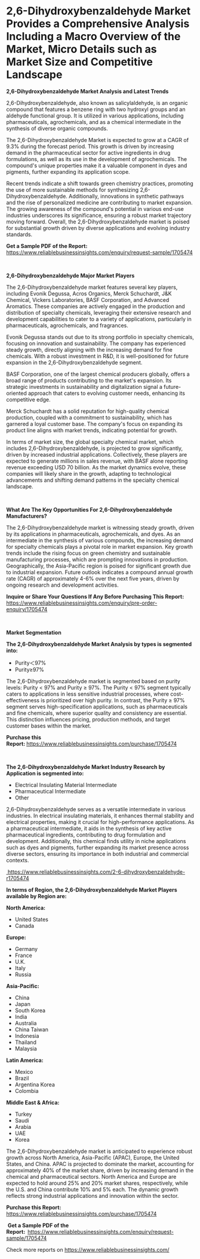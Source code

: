 <p><h1>2,6-Dihydroxybenzaldehyde Market Provides a Comprehensive Analysis Including a Macro Overview of the Market, Micro Details such as Market Size and Competitive Landscape</h1></p><p><strong>2,6-Dihydroxybenzaldehyde Market Analysis and Latest Trends</strong></p>
<p><p>2,6-Dihydroxybenzaldehyde, also known as salicylaldehyde, is an organic compound that features a benzene ring with two hydroxyl groups and an aldehyde functional group. It is utilized in various applications, including pharmaceuticals, agrochemicals, and as a chemical intermediate in the synthesis of diverse organic compounds.</p><p>The 2,6-Dihydroxybenzaldehyde Market is expected to grow at a CAGR of 9.3% during the forecast period. This growth is driven by increasing demand in the pharmaceutical sector for active ingredients in drug formulations, as well as its use in the development of agrochemicals. The compound's unique properties make it a valuable component in dyes and pigments, further expanding its application scope.</p><p>Recent trends indicate a shift towards green chemistry practices, promoting the use of more sustainable methods for synthesizing 2,6-Dihydroxybenzaldehyde. Additionally, innovations in synthetic pathways and the rise of personalized medicine are contributing to market expansion. The growing awareness of the compound's potential in various end-use industries underscores its significance, ensuring a robust market trajectory moving forward. Overall, the 2,6-Dihydroxybenzaldehyde market is poised for substantial growth driven by diverse applications and evolving industry standards.</p></p>
<p><strong>Get a Sample PDF of the Report:&nbsp;</strong> <a href="https://www.reliablebusinessinsights.com/enquiry/request-sample/1705474?utm_campaign=96&utm_medium=2&utm_source=Github&utm_content=ia&utm_term=09012025&utm_id=26-dihydroxybenzaldehyde">https://www.reliablebusinessinsights.com/enquiry/request-sample/1705474</a></p>
<p>&nbsp;</p>
<p><strong>2,6-Dihydroxybenzaldehyde Major Market Players</strong></p>
<p><p>The 2,6-Dihydroxybenzaldehyde market features several key players, including Evonik Degussa, Acros Organics, Merck Schuchardt, J&K Chemical, Vickers Laboratories, BASF Corporation, and Advanced Aromatics. These companies are actively engaged in the production and distribution of specialty chemicals, leveraging their extensive research and development capabilities to cater to a variety of applications, particularly in pharmaceuticals, agrochemicals, and fragrances.</p><p>Evonik Degussa stands out due to its strong portfolio in specialty chemicals, focusing on innovation and sustainability. The company has experienced steady growth, directly aligning with the increasing demand for fine chemicals. With a robust investment in R&D, it is well-positioned for future expansion in the 2,6-Dihydroxybenzaldehyde segment.</p><p>BASF Corporation, one of the largest chemical producers globally, offers a broad range of products contributing to the market's expansion. Its strategic investments in sustainability and digitalization signal a future-oriented approach that caters to evolving customer needs, enhancing its competitive edge.</p><p>Merck Schuchardt has a solid reputation for high-quality chemical production, coupled with a commitment to sustainability, which has garnered a loyal customer base. The company's focus on expanding its product line aligns with market trends, indicating potential for growth.</p><p>In terms of market size, the global specialty chemical market, which includes 2,6-Dihydroxybenzaldehyde, is projected to grow significantly, driven by increased industrial applications. Collectively, these players are expected to generate millions in sales revenue, with BASF alone reporting revenue exceeding USD 70 billion. As the market dynamics evolve, these companies will likely share in the growth, adapting to technological advancements and shifting demand patterns in the specialty chemical landscape.</p></p>
<p>&nbsp;</p>
<p><strong>What Are The Key Opportunities For 2,6-Dihydroxybenzaldehyde Manufacturers?</strong></p>
<p><p>The 2,6-Dihydroxybenzaldehyde market is witnessing steady growth, driven by its applications in pharmaceuticals, agrochemicals, and dyes. As an intermediate in the synthesis of various compounds, the increasing demand for specialty chemicals plays a pivotal role in market expansion. Key growth trends include the rising focus on green chemistry and sustainable manufacturing processes, which are prompting innovations in production. Geographically, the Asia-Pacific region is poised for significant growth due to industrial expansion. Future outlook indicates a compound annual growth rate (CAGR) of approximately 4-6% over the next five years, driven by ongoing research and development activities.</p></p>
<p><strong>Inquire or Share Your Questions If Any Before Purchasing This Report:</strong> <a href="https://www.reliablebusinessinsights.com/enquiry/pre-order-enquiry/1705474?utm_campaign=96&utm_medium=2&utm_source=Github&utm_content=ia&utm_term=09012025&utm_id=26-dihydroxybenzaldehyde">https://www.reliablebusinessinsights.com/enquiry/pre-order-enquiry/1705474</a></p>
<p>&nbsp;</p>
<p><strong>Market Segmentation</strong></p>
<p><strong>The 2,6-Dihydroxybenzaldehyde Market Analysis by types is segmented into:</strong></p>
<p><ul><li>Purity＜97%</li><li>Purity≥97%</li></ul></p>
<p><p>The 2,6-Dihydroxybenzaldehyde market is segmented based on purity levels: Purity < 97% and Purity ≥ 97%. The Purity < 97% segment typically caters to applications in less sensitive industrial processes, where cost-effectiveness is prioritized over high purity. In contrast, the Purity ≥ 97% segment serves high-specification applications, such as pharmaceuticals and fine chemicals, where superior quality and consistency are essential. This distinction influences pricing, production methods, and target customer bases within the market.</p></p>
<p><strong>Purchase this Report:&nbsp;</strong><a href="https://www.reliablebusinessinsights.com/purchase/1705474?utm_campaign=96&utm_medium=2&utm_source=Github&utm_content=ia&utm_term=09012025&utm_id=26-dihydroxybenzaldehyde">https://www.reliablebusinessinsights.com/purchase/1705474</a></p>
<p>&nbsp;</p>
<p><strong>The 2,6-Dihydroxybenzaldehyde Market Industry Research by Application is segmented into:</strong></p>
<p><ul><li>Electrical Insulating Material Intermediate</li><li>Pharmaceutical Intermediate</li><li>Other</li></ul></p>
<p><p>2,6-Dihydroxybenzaldehyde serves as a versatile intermediate in various industries. In electrical insulating materials, it enhances thermal stability and electrical properties, making it crucial for high-performance applications. As a pharmaceutical intermediate, it aids in the synthesis of key active pharmaceutical ingredients, contributing to drug formulation and development. Additionally, this chemical finds utility in niche applications such as dyes and pigments, further expanding its market presence across diverse sectors, ensuring its importance in both industrial and commercial contexts.</p></p>
<p><a href="https://www.reliablebusinessinsights.com/2-6-dihydroxybenzaldehyde-r1705474?utm_campaign=96&utm_medium=2&utm_source=Github&utm_content=ia&utm_term=09012025&utm_id=26-dihydroxybenzaldehyde">&nbsp;https://www.reliablebusinessinsights.com/2-6-dihydroxybenzaldehyde-r1705474</a></p>
<p><strong>In terms of Region, the 2,6-Dihydroxybenzaldehyde Market Players available by Region are:</strong></p>
<p>
    <p> <strong> North America: </strong>
        <ul>
            <li>United States</li>
            <li>Canada</li>
        </ul>
        </p> 
    <p> <strong> Europe: </strong>
        <ul>
            <li>Germany</li>
            <li>France</li>
            <li>U.K.</li>
            <li>Italy</li>
            <li>Russia</li>
        </ul>
        </p> 
    <p> <strong> Asia-Pacific: </strong>
        <ul>
            <li>China</li>
            <li>Japan</li>
            <li>South Korea</li>
            <li>India</li>
            <li>Australia</li>
            <li>China Taiwan</li>
            <li>Indonesia</li>
            <li>Thailand</li>
            <li>Malaysia</li>
        </ul>
        </p> 
    <p> <strong> Latin America: </strong>
        <ul>
            <li>Mexico</li>
            <li>Brazil</li>
            <li>Argentina Korea</li>
            <li>Colombia</li>
        </ul>
        </p> 
    <p> <strong> Middle East & Africa: </strong>
        <ul>
            <li>Turkey</li>
            <li>Saudi</li>
            <li>Arabia</li>
            <li>UAE</li>
            <li>Korea</li>
        </ul>
    </p>
    </p>
<p><p>The 2,6-Dihydroxybenzaldehyde market is anticipated to experience robust growth across North America, Asia-Pacific (APAC), Europe, the United States, and China. APAC is projected to dominate the market, accounting for approximately 40% of the market share, driven by increasing demand in the chemical and pharmaceutical sectors. North America and Europe are expected to hold around 25% and 20% market shares, respectively, while the U.S. and China contribute 10% and 5% each. The dynamic growth reflects strong industrial applications and innovation within the sector.</p></p>
<p><strong>Purchase this Report: </strong><a href="https://www.reliablebusinessinsights.com/purchase/1705474?utm_campaign=96&utm_medium=2&utm_source=Github&utm_content=ia&utm_term=09012025&utm_id=26-dihydroxybenzaldehyde">https://www.reliablebusinessinsights.com/purchase/1705474</a></p>
<p>&nbsp;<strong>Get a Sample PDF of the Report:&nbsp;&nbsp;</strong><a href="https://www.reliablebusinessinsights.com/enquiry/request-sample/1705474?utm_campaign=96&utm_medium=2&utm_source=Github&utm_content=ia&utm_term=09012025&utm_id=26-dihydroxybenzaldehyde">https://www.reliablebusinessinsights.com/enquiry/request-sample/1705474</a></p>
<p><strong></strong></p>
<p>Check more reports on <a href="https://www.reliablebusinessinsights.com/?utm_campaign=96&utm_medium=2&utm_source=Github&utm_content=ia&utm_term=09012025&utm_id=26-dihydroxybenzaldehyde">https://www.reliablebusinessinsights.com/</a></p>